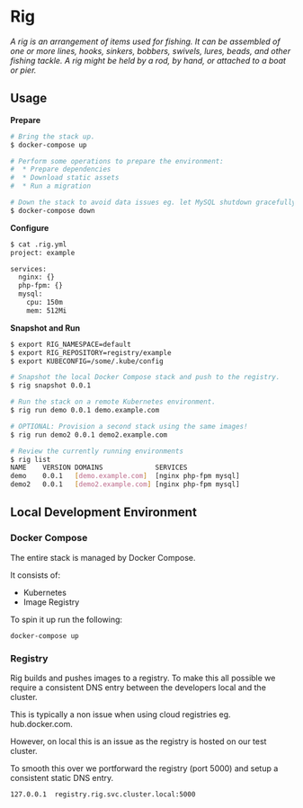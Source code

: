 Rig
===

_A rig is an arrangement of items used for fishing. It can be assembled of one or more lines, hooks, sinkers, bobbers, swivels, lures, beads, and other fishing tackle. A rig might be held by a rod, by hand, or attached to a boat or pier._

## Usage

**Prepare**

```bash
# Bring the stack up.
$ docker-compose up

# Perform some operations to prepare the environment:
#  * Prepare dependencies
#  * Download static assets
#  * Run a migration

# Down the stack to avoid data issues eg. let MySQL shutdown gracefully.
$ docker-compose down
```

**Configure**

```bash
$ cat .rig.yml 
project: example

services:
  nginx: {}
  php-fpm: {}
  mysql:
    cpu: 150m
    mem: 512Mi
```

**Snapshot and Run**

```bash
$ export RIG_NAMESPACE=default
$ export RIG_REPOSITORY=registry/example
$ export KUBECONFIG=/some/.kube/config

# Snapshot the local Docker Compose stack and push to the registry.
$ rig snapshot 0.0.1

# Run the stack on a remote Kubernetes environment.
$ rig run demo 0.0.1 demo.example.com

# OPTIONAL: Provision a second stack using the same images!
$ rig run demo2 0.0.1 demo2.example.com

# Review the currently running environments
$ rig list
NAME    VERSION DOMAINS             SERVICES
demo    0.0.1   [demo.example.com]  [nginx php-fpm mysql]
demo2   0.0.1   [demo2.example.com] [nginx php-fpm mysql]
```

## Local Development Environment

### Docker Compose

The entire stack is managed by Docker Compose.

It consists of:

* Kubernetes
* Image Registry

To spin it up run the following:

`docker-compose up`

### Registry

Rig builds and pushes images to a registry. To make this all possible we require a consistent DNS entry between the developers local and the cluster.

This is typically a non issue when using cloud registries eg. hub.docker.com.

However, on local this is an issue as the registry is hosted on our test cluster.

To smooth this over we portforward the registry (port 5000) and setup a consistent static DNS entry.

`127.0.0.1	registry.rig.svc.cluster.local:5000`
